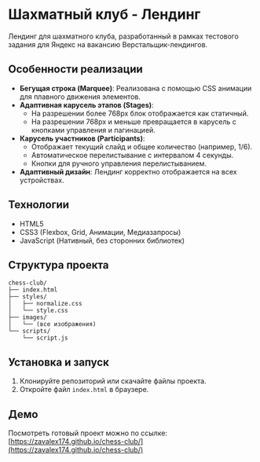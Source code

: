 # Шахматный клуб - Лендинг

Лендинг для шахматного клуба, разработанный в рамках тестового задания для Яндекс на вакансию Верстальщик-лендингов.

## Особенности реализации

- **Бегущая строка (Marquee)**: Реализована с помощью CSS анимации для плавного движения элементов.
- **Адаптивная карусель этапов (Stages)**:
  - На разрешении более 768px блок отображается как статичный.
  - На разрешении 768px и меньше превращается в карусель с кнопками управления и пагинацией.
- **Карусель участников (Participants)**:
  - Отображает текущий слайд и общее количество (например, 1/6).
  - Автоматическое перелистывание с интервалом 4 секунды.
  - Кнопки для ручного управления перелистыванием.
- **Адаптивный дизайн**: Лендинг корректно отображается на всех устройствах.

## Технологии

- HTML5
- CSS3 (Flexbox, Grid, Анимации, Медиазапросы)
- JavaScript (Нативный, без сторонних библиотек)

## Структура проекта

```
chess-club/
├── index.html
├── styles/
│   ├── normalize.css
│   └── style.css
├── images/
│   └── (все изображения)
└── scripts/
    └── script.js
```

## Установка и запуск

1. Клонируйте репозиторий или скачайте файлы проекта.
2. Откройте файл `index.html` в браузере.

## Демо

Посмотреть готовый проект можно по ссылке: [https://zavalex174.github.io/chess-club/](https://zavalex174.github.io/chess-club/)
